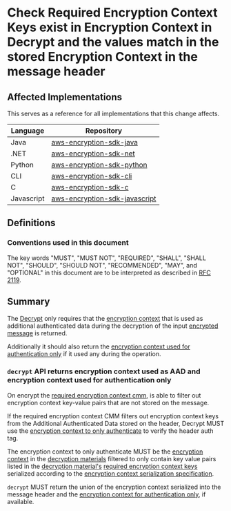 [//]: # "Copyright Amazon.com Inc. or its affiliates. All Rights Reserved."
[//]: # "SPDX-License-Identifier: CC-BY-SA-4.0"

# Check Required Encryption Context Keys exist in Encryption Context in Decrypt and the values match in the stored Encryption Context in the message header

## Affected Implementations

This serves as a reference for all implementations that this change affects.

| Language   | Repository                                                                                                     |
| ---------- | -------------------------------------------------------------------------------------------------------------- |
| Java       | [aws-encryption-sdk-java](https://github.com/aws/aws-encryption-sdk-java)                                      |
| .NET       | [aws-encryption-sdk-net](https://github.com/aws/aws-encryption-sdk-dafny/tree/mainline/aws-encryption-sdk-net) |
| Python     | [aws-encryption-sdk-python](https://github.com/aws/aws-encryption-sdk-python)                                  |
| CLI        | [aws-encryption-sdk-cli](https://github.com/aws/aws-encryption-sdk-cli)                                        |
| C          | [aws-encryption-sdk-c](https://github.com/aws/aws-encryption-sdk-c)                                            |
| Javascript | [aws-encryption-sdk-javascript](https://github.com/aws/aws-encryption-sdk-javascript)                          |

## Definitions

### Conventions used in this document

The key words
"MUST", "MUST NOT", "REQUIRED", "SHALL", "SHALL NOT",
"SHOULD", "SHOULD NOT", "RECOMMENDED", "MAY", and "OPTIONAL"
in this document are to be interpreted as described in
[RFC 2119](https://tools.ietf.org/html/rfc2119).

## Summary

The [Decrypt](../../client-apis/decrypt.md) only requires
that the [encryption context](../../framework/structures.md#encryption-context) that is used as
additional authenticated data during the decryption of the input [encrypted message](#encrypted-message)
is returned.

Additionally it should also return the
[encryption context used for authentication only](../../client-apis/decrypt.md#encryption-context-to-only-authenticate)
if it used any during the operation.

### `decrypt` API returns encryption context used as AAD and encryption context used for authentication only

On encrypt the [required encryption context cmm](../../framework/required-encryption-context-cmm.md),
is able to filter out encryption context key-value pairs that are not stored on the message.

If the required encryption context CMM filters out encryption context keys from the Additional Authenticated
Data stored on the header, Decrypt MUST use the
[encryption context to only authenticate](../../client-apis/decrypt.md#encryption-context-to-only-authenticate)
to verify the header auth tag.

The encryption context to only authenticate MUST be the [encryption context](../framework/structures.md#encryption-context)
in the [decryption materials](../framework/structures.md#decryption-materials)
filtered to only contain key value pairs listed in
the [decryption material's](../framework/structures.md#decryption-materials)
[required encryption context keys](../framework/structures.md#required-encryption-context-keys-1)
serialized according to the [encryption context serialization specification](../framework/structures.md#serialization).

`decrypt` MUST return the union of the encryption context serialized into the message header and
the [encryption context for authentication only](#encryption-context-to-only-authenticate), if available.
